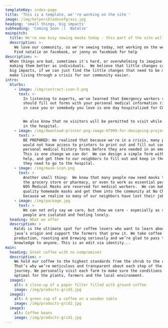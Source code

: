 ```yaml
---
templateKey: index-page
title: 'This is a template, we''re working on the site '
image: /img/helpersbladesofgrass.jpg
heading: 'small things, big impacts'
subheading: 'Coming Soon :)  Natalie'
mainpitch:
  title: We're sew busy sewing masks today - this part of the site will have to wait
  description: >-
    We love our community, so we're sewing today, not working on the website :) 
    Find natalie on facebook, or jenny on facebook for help
description: >-
  When things are bad, sometimes it's hard, or overwhelming to imagine ways of
  making them better as individuals.  We believe that little changes can make
  big impacts, if we can just find the little changes that need to be made to
  make living through a crisis for our community easier.
intro:
  blurbs:
    - image: /img/contract-icon-5.png
      text: >-
        In listening to experts, we've learned that Emergency workers say you
        should fill out forms with your personal medical information right now
        in case you or somebody you love is one day hospitalized for COVID-19.


        We also know that no visitors will be permitted to visit while you are
        in the hospital.  
    - image: /img/download-printer-png-image-97999-for-designing-projects.png
      text: >
        BE PREPARED: We realized that because we're in a crisis, many people
        would not have access to printers to print out and fill out confusing
        personal medical history forms before they are needed in an emergency. 
        This is one change we can do!  We can design a simple form with expert
        help, and get them to our neighbors to fill out and keep in the event
        they need to go to the hospital.
    - image: /img/mask-icon.png
      text: >
        Another small thing:  We know that many people now need masks to go to
        the grocery store or pharmacy, or even to work as essential personnel. 
        N95 Medical Masks are reserved for medical workers.  We can make good
        quality homemade masks and get them into the community at No Charge
        because we realize so many of our neighbors have lost their jobs.
    - image: /img/package.jpg
      text: >
        We can not only say we care, but show we care - especially as so many
        people are isolated and feeling lonely.
  heading: What we offer
  description: >
    Kaldi is the ultimate spot for coffee lovers who want to learn about their
    java’s origin and support the farmers that grew it. We take coffee
    production, roasting and brewing seriously and we’re glad to pass that
    knowledge to anyone. This is an edit via identity...
main:
  heading: Great coffee with no compromises
  description: >
    We hold our coffee to the highest standards from the shrub to the cup.
    That’s why we’re meticulous and transparent about each step of the coffee’s
    journey. We personally visit each farm to make sure the conditions are
    optimal for the plants, farmers and the local environment.
  image1:
    alt: A close-up of a paper filter filled with ground coffee
    image: /img/products-grid3.jpg
  image2:
    alt: A green cup of a coffee on a wooden table
    image: /img/products-grid2.jpg
  image3:
    alt: Coffee beans
    image: /img/products-grid1.jpg
---
```

